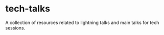 # tech-talks
A collection of resources related to lightning talks and main talks for tech sessions.
